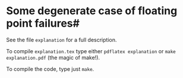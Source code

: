 # Some degenerate case of floating point failures#
See the file ``explanation`` for a full description.

To compile ``explanation.tex`` type either ``pdflatex explanation`` or
``make explanation.pdf`` (the magic of make!).

To compile the code, type just ``make``.
